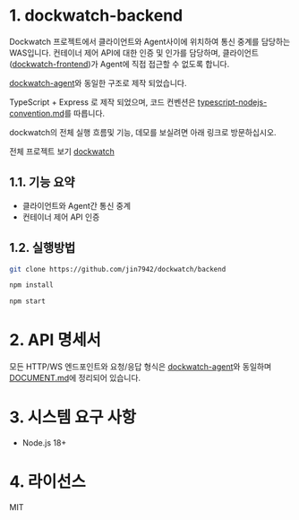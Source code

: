 # 1. dockwatch-backend

Dockwatch 프로젝트에서 클라이언트와 Agent사이에 위치하여 통신 중계를 담당하는 WAS입니다. 컨테이너 제어 API에 대한 인증 및 인가를 담당하며, 클라이언트([dockwatch-frontend](https://github.com/jin7942/dockwatch/frontend))가 Agent에 직접 접근할 수 없도록 합니다.

[dockwatch-agent](https://github.com/jin7942/dockwatch-agent)와 동일한 구조로 제작 되었습니다.

TypeScript + Express 로 제작 되었으며, 코드 컨벤션은 [typescript-nodejs-convention.md](https://github.com/jin7942/dev-guide/blob/main/typescript-nodejs-convention.md)를 따릅니다.

dockwatch의 전체 실행 흐름및 기능, 데모를 보실려면 아래 링크로 방문하십시오.

전체 프로젝트 보기 [dockwatch](https://github.com/jin7942/dockwatch)

## 1.1. 기능 요약

-   클라이언트와 Agent간 통신 중계
-   컨테이너 제어 API 인증

## 1.2. 실행방법

```bash
git clone https://github.com/jin7942/dockwatch/backend
```

```bash
npm install
```

```bash
npm start
```

# 2. API 명세서

모든 HTTP/WS 엔드포인트와 요청/응답 형식은 [dockwatch-agent](https://github.com/jin7942/dockwatch-agent)와 동일하며 [DOCUMENT.md](https://github.com/jin7942/dockwatch-agent/blob/main/DOCUMENT.md)에 정리되어 있습니다.

# 3. 시스템 요구 사항

-   Node.js 18+

# 4. 라이선스

MIT
